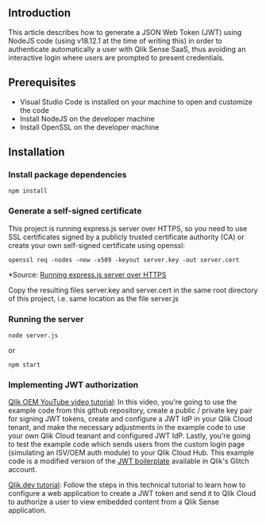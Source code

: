 ## Introduction
This article describes how to generate a JSON Web Token (JWT) using NodeJS code (using v18.12.1 at the time of writing this) in order to authenticate automatically a user with Qlik Sense SaaS, thus avoiding an interactive login where users are prompted to present credentials.

## Prerequisites

- Visual Studio Code is installed on your machine to open and customize the code
- Install NodeJS on the developer machine
- Install OpenSSL on the developer machine

## Installation

### Install package dependencies
```
npm install
```

### Generate a self-signed certificate
This project is running express.js server over HTTPS, so you need to use SSL certificates signed by a publicly trusted certificate authority (CA) or create your own self-signed certificate using openssl:
```
openssl req -nodes -new -x509 -keyout server.key -out server.cert
```
*Source: [Running express.js server over HTTPS](https://timonweb.com/javascript/running-expressjs-server-over-https/)

Copy the resulting files server.key and server.cert in the same root directory of this project, i.e. same location as the file server.js

### Running the server
```
node server.js
```
or
```
npm start
```

### Implementing JWT authorization 

[Qlik OEM YouTube video tutorial](): In this video, you're going to use the example code from this github repository, create a public / private key pair for signing JWT tokens, create and configure a JWT IdP in your Qlik Cloud tenant, and make the necessary adjustments in the example code to use your own Qlik Cloud teanant and configured JWT IdP. Lastly, you're going to test the example code which sends users from the custom login page (simulating an ISV/OEM auth module) to your Qlik Cloud Hub. This example code is a modified version of the [JWT boilerplate](https://glitch.com/~qlik-cloud-jwt) available in Qlik's Glitch account.

[Qlik.dev tutorial](https://qlik.dev/tutorials/implement-jwt-authorization): Follow the steps in this technical tutorial to learn how to configure a web application to create a JWT token and send it to Qlik Cloud to authorize a user to view embedded content from a Qlik Sense application.

